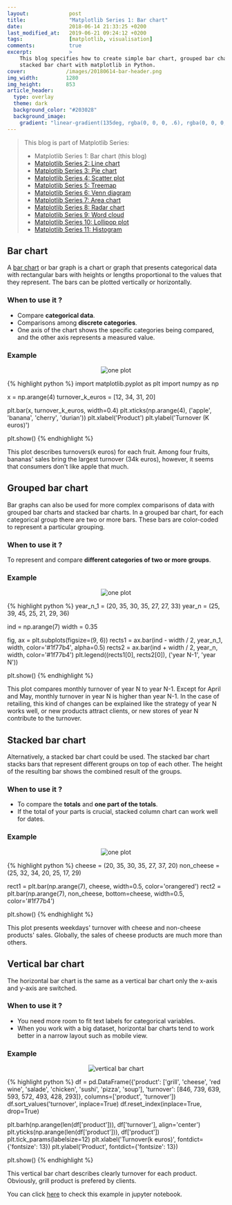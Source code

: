 ```yaml
---
layout:             post
title:              "Matplotlib Series 1: Bar chart"
date:               2018-06-14 21:33:25 +0200
last_modified_at:   2019-06-21 09:24:12 +0200
tags:               [matplotlib, visualisation]
comments:           true
excerpt:            >
    This blog specifies how to create simple bar chart, grouped bar chart and
    stacked bar chart with matplotlib in Python.
cover:             /images/20180614-bar-header.png
img_width:         1280
img_height:        853
article_header:
  type: overlay
  theme: dark
  background_color: "#203028"
  background_image:
    gradient: "linear-gradient(135deg, rgba(0, 0, 0, .6), rgba(0, 0, 0, .4))"
---
```


> This blog is part of Matplotlib Series:
> * Matplotlib Series 1: Bar chart (this blog)
> * [Matplotlib Series 2: Line chart][series2]
> * [Matplotlib Series 3: Pie chart][series3]
> * [Matplotlib Series 4: Scatter plot][series4]
> * [Matplotlib Series 5: Treemap][series5]
> * [Matplotlib Series 6: Venn diagram][series6]
> * [Matplotlib Series 7: Area chart][series7]
> * [Matplotlib Series 8: Radar chart][series8]
> * [Matplotlib Series 9: Word cloud][series9]
> * [Matplotlib Series 10: Lollipop plot][series10]
> * [Matplotlib Series 11: Histogram][series11]

## Bar chart
A [bar chart][bar chart] or bar graph is a chart or graph that presents
categorical data with rectangular bars with heights or lengths proportional to
the values that they represent. The bars can be plotted vertically or
horizontally.

### When to use it ?
- Compare **categorical data**.
- Comparisons among **discrete categories**.
- One axis of the chart shows the specific categories being compared, and the
other axis represents a measured value.

### Example
<p align="center">
  <img alt="one plot"
  src="{{ site.baseurl }}/images/20180614-bar-chart.png"/>
</p>

{% highlight python %}
import matplotlib.pyplot as plt
import numpy as np

x = np.arange(4)
turnover_k_euros = [12, 34, 31, 20]

plt.bar(x, turnover_k_euros, width=0.4)
plt.xticks(np.arange(4), ('apple', 'banana', 'cherry', 'durian'))
plt.xlabel('Product')
plt.ylabel('Turnover (K euros)')

plt.show()
{% endhighlight %}

This plot describes turnovers(k euros) for each fruit. Among four fruits,
bananas' sales bring the largest turnover (34k euros), however, it seems that
consumers don't like apple that much.

## Grouped bar chart
Bar graphs can also be used for more complex comparisons of data with grouped
bar charts and stacked bar charts. In a grouped bar chart, for each categorical
group there are two or more bars. These bars are color-coded to represent a
particular grouping.

### When to use it ?
To represent and compare **different categories of two or more groups**.

### Example
<p align="center">
  <img alt="one plot"
  src="{{ site.baseurl }}/images/20180614-grp-bar-chart.png"/>
</p>

{% highlight python %}
year_n_1 = (20, 35, 30, 35, 27, 27, 33)
year_n = (25, 39, 45, 25, 21, 29, 36)

ind = np.arange(7)
width = 0.35

fig, ax = plt.subplots(figsize=(9, 6))
rects1 = ax.bar(ind - width / 2, year_n_1,
                width, color='#1f77b4', alpha=0.5)
rects2 = ax.bar(ind + width / 2, year_n,
                width, color='#1f77b4')
plt.legend((rects1[0], rects2[0]), ('year N-1', 'year N'))

plt.show()
{% endhighlight %}

This plot compares monthly turnover of year N to year N-1. Except for April and
May, monthly turnover in year N is higher than year N-1. In the case of
retailing, this kind of changes can be explained like the strategy of year N
works well, or new products attract clients, or new stores of year N contribute
to the turnover.

## Stacked bar chart
Alternatively, a stacked bar chart could be used. The stacked bar chart stacks
bars that represent different groups on top of each other. The height of the
resulting bar shows the combined result of the groups.

### When to use it ?
- To compare the **totals** and **one part of the totals**.
- If the total of your parts is crucial, stacked column chart can work well for
dates.

### Example
<p align="center">
  <img alt="one plot"
  src="{{ site.baseurl }}/images/20180614-stacked-bar-chart.png"/>
</p>

{% highlight python %}
cheese = (20, 35, 30, 35, 27, 37, 20)
non_cheese = (25, 32, 34, 20, 25, 17, 29)

rect1 = plt.bar(np.arange(7), cheese,
                width=0.5, color='orangered')
rect2 = plt.bar(np.arange(7), non_cheese,
                bottom=cheese, width=0.5, color='#1f77b4')

plt.show()
{% endhighlight %}

This plot presents weekdays' turnover with cheese and non-cheese products' sales.
Globally, the sales of cheese products are much more than others.

## Vertical bar chart
The horizontal bar chart is the same as a vertical bar chart only the x-axis and
y-axis are switched.

### When to use it ?
- You need more room to fit text labels for categorical variables.
- When you work with a big dataset, horizontal bar charts tend to work better in
a narrow layout such as mobile view.

### Example
<p align="center">
  <img alt="vertical bar chart"
  src="{{ site.baseurl }}/images/20180614-vertical-bar-chart.png"/>
</p>

{% highlight python %}
df = pd.DataFrame({'product': ['grill', 'cheese', 'red wine', 'salade',
                               'chicken', 'sushi', 'pizza', 'soup'],
                   'turnover': [846, 739, 639, 593, 572, 493, 428, 293]},
                  columns=['product', 'turnover'])
df.sort_values('turnover', inplace=True)
df.reset_index(inplace=True, drop=True)

plt.barh(np.arange(len(df['product'])), df['turnover'], align='center')
plt.yticks(np.arange(len(df['product'])), df['product'])
plt.tick_params(labelsize=12)
plt.xlabel('Turnover(k euros)', fontdict={'fontsize': 13})
plt.ylabel('Product', fontdict={'fontsize': 13})

plt.show()
{% endhighlight %}

This vertical bar chart describes clearly turnover for each product. Obviously,
grill product is prefered by clients.

You can click [here][notebook] to check this example in jupyter notebook.


[bar chart]: https://en.wikipedia.org/wiki/Bar_chart
[notebook]: https://github.com/jingwen-z/python-playground/blob/master/python_for_data_analysis/plotting_and_visualization/bar_chart.ipynb
[series2]: https://jingwen-z.github.io/data-viz-with-matplotlib-series2-line-chart/
[series3]: https://jingwen-z.github.io/data-viz-with-matplotlib-series3-pie-chart/
[series4]: https://jingwen-z.github.io/data-viz-with-matplotlib-series4-scatter-plot/
[series5]: https://jingwen-z.github.io/data-viz-with-matplotlib-series5-treemap/
[series6]: https://jingwen-z.github.io/data-viz-with-matplotlib-series6-venn-diagram/
[series7]: https://jingwen-z.github.io/data-viz-with-matplotlib-series7-area-chart/
[series8]: https://jingwen-z.github.io/data-viz-with-matplotlib-series8-radar-chart/
[series9]: https://jingwen-z.github.io/data-viz-with-matplotlib-series9-word-cloud/
[series10]: https://jingwen-z.github.io/data-viz-with-matplotlib-series10-lollipop-plot/
[series11]: https://jingwen-z.github.io/data-viz-with-matplotlib-series11-histogram/

